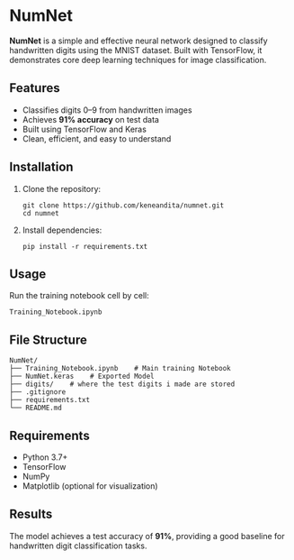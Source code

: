 # NumNet

**NumNet** is a simple and effective neural network designed to classify handwritten digits using the MNIST dataset. Built with TensorFlow, it demonstrates core deep learning techniques for image classification.

## Features

* Classifies digits 0–9 from handwritten images
* Achieves **91% accuracy** on test data
* Built using TensorFlow and Keras
* Clean, efficient, and easy to understand

## Installation

1. Clone the repository:

   ```
   git clone https://github.com/keneandita/numnet.git
   cd numnet
   ```

2. Install dependencies:

   ```
   pip install -r requirements.txt
   ```

## Usage

Run the training notebook cell by cell:

```
Training_Notebook.ipynb
```

## File Structure

```
NumNet/
├── Training_Notebook.ipynb    # Main training Notebook
├── NumNet.keras    # Exported Model
├── digits/    # where the test digits i made are stored
├── .gitignore
├── requirements.txt
└── README.md
```

## Requirements

* Python 3.7+
* TensorFlow
* NumPy
* Matplotlib (optional for visualization)

## Results

The model achieves a test accuracy of **91%**, providing a good baseline for handwritten digit classification tasks.

